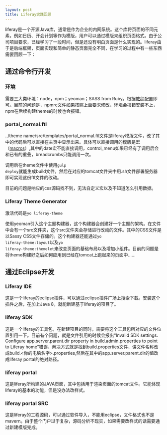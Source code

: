 ```yaml
---
layout: post
title: Liferay实践回顾
---
```


liferay是一个开源Java库，通常是作为企业的内网系统。这个库将页面的不同元素，例如日历、开会计划等作为模版，用户可以通过模版来组织页面格式。由于公司项目要求，已经学习了一段时间，但是还没有明白页面是什么实现的。liferay由于是后端框架，页面实现和简单的静态页面完全不同，在学习的过程中有一些东西需要回顾一下：

## 通过命令行开发

### 环境

需要三大类环境：node，npm；yeoman；SASS from Ruby。根据[教程](https://dev.liferay.com/zh/develop/tutorials/-/knowledge_base/7-0/themes-generator)配置即可。目前的问题是，npmrc文件如果按照上面要求修改，环境会报错安装不上，npm在后续构建theme的时候也会报错。

### portal_normal.ftl

../theme name/src/templates/portal_normal.ftl文件是liferay模版文件，改了其中的代码后可以直接在主页中显示出来。具体可以直接调用的模版是宏（[macros](https://dev.liferay.com/zh/develop/tutorials/-/knowledge_base/7-0/freemarker-macros)）,其中的date宏不能直接调用，control_menu如果已经有了调用后会和已有的重叠，breadcrumbs只能调用一次。

调用后在theme文件中使用<code>gulp deploy</code>就能生成build文件，然后在对应的tomcat文件夹中用.sh文件部署服务器即可实现这份ftl文件的改动。

目前的问题是响应的css源码找不到，无法自定义宏以及不知道怎么引用数据。

### Liferay Theme Generator

激活代码是<code>yo liferay-theme</code>

使用yeoman引入这个主题构建器，这个构建器会创建好一个主题的架构。在文件中会有一个src文件夹，这个src文件夹会存储进行改动的文件。其中的CSS文件是以Sassy CSS文件存储的。这个构建器还能通过<code>yo liferay-theme:layout</code>以及<code>yo liferay-theme:themelet</code>来改变页面的基础布局以及增加小组件。目前的问题是将theme构建好之后如何应用到已经在tomcat上跑起来的页面中……

## 通过Eclipse开发

### Liferay IDE

这是一个liferay的eclipse插件，可以通过eclipse插件广场上搜索下载。安装这个插件之后，在加上Java 8，就能新建基于liferay的项目了。

### liferay SDK

这是一个liferay的工具包，在新建项目的同时，需要将这个工具包所对应的文件位置引用一下。目前有个问题，就是文件引用的时候会报出“Invalid SDK settings. Configure app.server.parent.dir property in build.admin.properties to point to Liferay home”错误，解决方式就是找到build.properties文件，讲文件名称改成build.<你的电脑名字>.properties,然后在其中的app.server.parent.dir的值改成liferay portal的绝对路径。

### liferay portal

这是liferay所构建的JAVA页面，其中包括用于渲染页面的tomcat文件。它能体现liferay的基本的功能，但是没办法改样式。

### liferay portal SRC

这是liferay的工程源码，可以通过软件导入，不能用eclipse，文件格式也不是mavern。由于整个门户过于复杂，源码分析不现实，如果需要改样式的话需要通过新建模版完成。
